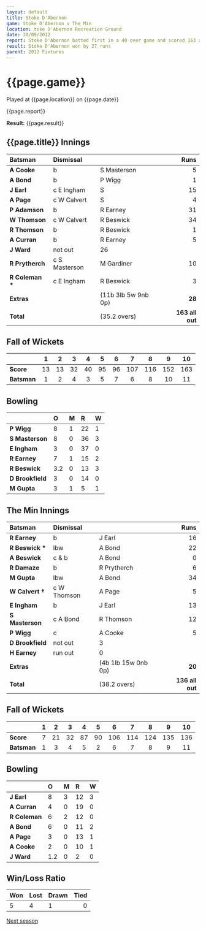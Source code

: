 ```yaml
---
layout: default
title: Stoke D'Abernon
game: Stoke D'Abernon v The Min
location: toke D'Abernon Recreation Ground
date: 30/09/2012
report: Stoke D'Abernon batted first in a 40 over game and scored 163 all out in 35.2 overs. The Min batted for 39.2 overs and made 136 all out
result: Stoke D'Abernon won by 27 runs 
parent: 2012 Fixtures
---
```


# {{page.game}}

Played at {{page.location}} on {{page.date}}

{{page.report}}

**Result:** {{page.result}}

## {{page.title}} Innings

| Batsman | Dismissal |  | Runs |
|:---|:---|---|---:|
| **A Cooke** | b | S Masterson  | 5 |
| **A Bond** | b | P Wigg | 1 |
| **J Earl** | c E Ingham | S  | 15 |
| **A Page** | c W Calvert | S  | 4 |
| **P Adamson** | b | R Earney | 31 |
| **W Thomson** | c W Calvert | R Beswick | 34 |
| **R Thomson** | b | R Beswick | 1 |
| **A Curran** | b | R Earney | 5 |
| **J Ward** | not out | 26 |
| **R Prytherch** | c S Masterson | M Gardiner | 10 |
| **R Coleman &#42;** | c E Ingham | R Beswick | 3 |
| **Extras** | | (11b 3lb 5w 9nb 0p) | **28** |
| **Total** | | (35.2 overs) | **163 all out** |

## Fall of Wickets

| | 1 | 2 | 3 | 4 | 5 | 6 | 7 | 8 | 9 | 10 |
|---|:---:|:---:|:---:|:---:|:---:|:---:|:---:|:---:|:---:|:---:|
| **Score** | 13 | 13 | 32 | 40 | 95 | 96 | 107 | 116 | 152 | 163 |
| **Batsman** | 1 | 2 | 4 | 3 | 5 | 7 | 6 | 8 | 10 | 11 |

## Bowling

| | O | M | R | W |
|---|:---|:---|:---|:---|
| **P Wigg** | 8 | 1 | 22 | 1 |
| **S Masterson** | 8 | 0 | 36 | 3 |
| **E Ingham** | 3 | 0 | 37 | 0 |
| **R Earney** | 7 | 1 | 15 | 2 |
| **R Beswick** | 3.2 | 0 | 13 | 3 |
| **D Brookfield** | 3 | 0 | 14 | 0 |
| **M Gupta** | 3 | 1 | 5 | 1 |

## The Min Innings

| Batsman | Dismissal |  | Runs |
|:---|:---|---|---:|
| **R Earney** | b | J Earl | 16 |
| **R Beswick &#42;** | lbw | A Bond | 22 |
| **A Beswick** | c & b | A Bond | 0 |
| **R Damaze** | b | R Prytherch | 6 |
| **M Gupta** | lbw | A Bond | 34 |
| **W Calvert &#8224;** | c W Thomson | A Page | 5 |
| **E Ingham** | b | J Earl | 13 |
| **S Masterson** | c A Bond | R Thomson | 12 |
| **P Wigg** | c | A Cooke | 5 |
| **D Brookfield** | not out | 3 |
| **H Earney** | run out | 0 |
| **Extras** | | (4b 1lb 15w 0nb 0p) | **20** |
| **Total** | | (38.2 overs) | **136 all out** |

## Fall of Wickets

| | 1 | 2 | 3 | 4 | 5 | 6 | 7 | 8 | 9 | 10 |
|---|:---:|:---:|:---:|:---:|:---:|:---:|:---:|:---:|:---:|:---:|
| **Score** | 7 | 21 | 32 | 87 | 90 | 106 | 114 | 124 | 135 | 136 |
| **Batsman** | 1 | 3 | 4 | 5 | 2 | 6 | 7 | 8 | 9 | 11 |

## Bowling

| | O | M | R | W |
|---|:---|:---|:---|:---|
| **J Earl** | 8 | 3 | 12 | 3 |
| **A Curran** | 4 | 0 | 19 | 0 |
| **R Coleman** | 6 | 2 | 12 | 0 |
| **A Bond** | 6 | 0 | 11 | 2 |
| **A Page** | 3 | 0 | 13 | 1 |
| **A Cooke** | 2 | 0 | 10 | 1 |
| **J Ward** | 1.2 | 0 | 2 | 0 |

## Win/Loss Ratio

| Won | Lost | Drawn | Tied |
|:---|:---|:---|---:|
| 5 | 4 | 1 | 0 |

[Next season](../2013)